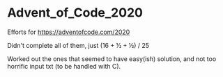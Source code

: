 # Advent_of_Code_2020

Efforts for https://adventofcode.com/2020

Didn't complete all of them, just (16 + ½ + ½) / 25

Worked out the ones that seemed to have easy(ish) solution, and not too horrific input txt (to be handled with C).
